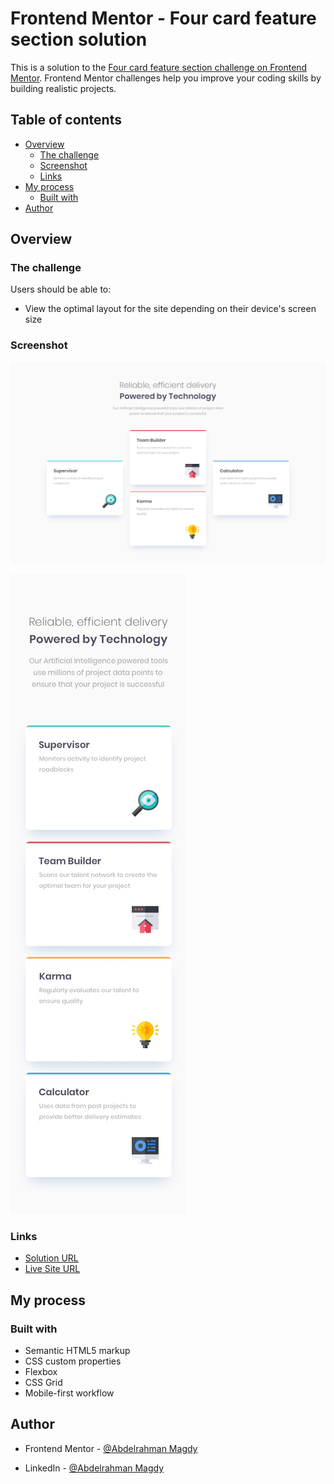 # Frontend Mentor - Four card feature section solution

This is a solution to the [Four card feature section challenge on Frontend Mentor](https://www.frontendmentor.io/challenges/four-card-feature-section-weK1eFYK). Frontend Mentor challenges help you improve your coding skills by building realistic projects.

## Table of contents

- [Overview](#overview)
  - [The challenge](#the-challenge)
  - [Screenshot](#screenshot)
  - [Links](#links)
- [My process](#my-process)
  - [Built with](#built-with)
- [Author](#author)

## Overview

### The challenge

Users should be able to:

- View the optimal layout for the site depending on their device's screen size

### Screenshot

![Desktop screenshot](design/desktop-design.jpg)

![Mobile screenshot](design/mobile-design.jpg)

### Links

- [Solution URL](https://www.frontendmentor.io/solutions/four-card-feature-section-fw3NAPa1A7)
- [ Live Site URL](https://four-card-feature-section-ten-teal.vercel.app/)

## My process

### Built with

- Semantic HTML5 markup
- CSS custom properties
- Flexbox
- CSS Grid
- Mobile-first workflow

## Author

- Frontend Mentor - [@Abdelrahman Magdy](https://www.frontendmentor.io/profile/Abdelrahman-Magdy-Elawady)

- LinkedIn - [@Abdelrahman Magdy](www.linkedin.com/in/abdelrahman-magdy-el-awady)
